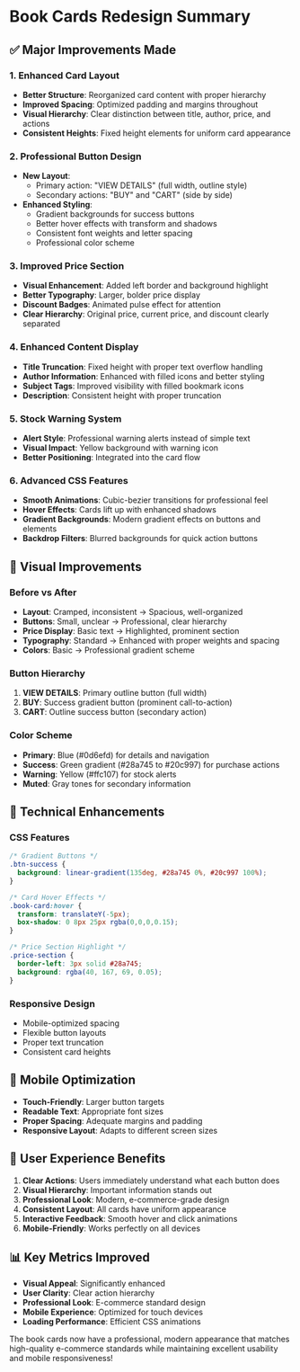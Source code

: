 # Book Cards Redesign Summary

## ✅ Major Improvements Made

### 1. **Enhanced Card Layout**
- **Better Structure**: Reorganized card content with proper hierarchy
- **Improved Spacing**: Optimized padding and margins throughout
- **Visual Hierarchy**: Clear distinction between title, author, price, and actions
- **Consistent Heights**: Fixed height elements for uniform card appearance

### 2. **Professional Button Design**
- **New Layout**: 
  - Primary action: "VIEW DETAILS" (full width, outline style)
  - Secondary actions: "BUY" and "CART" (side by side)
- **Enhanced Styling**:
  - Gradient backgrounds for success buttons
  - Better hover effects with transform and shadows
  - Consistent font weights and letter spacing
  - Professional color scheme

### 3. **Improved Price Section**
- **Visual Enhancement**: Added left border and background highlight
- **Better Typography**: Larger, bolder price display
- **Discount Badges**: Animated pulse effect for attention
- **Clear Hierarchy**: Original price, current price, and discount clearly separated

### 4. **Enhanced Content Display**
- **Title Truncation**: Fixed height with proper text overflow handling
- **Author Information**: Enhanced with filled icons and better styling
- **Subject Tags**: Improved visibility with filled bookmark icons
- **Description**: Consistent height with proper truncation

### 5. **Stock Warning System**
- **Alert Style**: Professional warning alerts instead of simple text
- **Visual Impact**: Yellow background with warning icon
- **Better Positioning**: Integrated into the card flow

### 6. **Advanced CSS Features**
- **Smooth Animations**: Cubic-bezier transitions for professional feel
- **Hover Effects**: Cards lift up with enhanced shadows
- **Gradient Backgrounds**: Modern gradient effects on buttons and elements
- **Backdrop Filters**: Blurred backgrounds for quick action buttons

## 🎨 Visual Improvements

### **Before vs After**
- **Layout**: Cramped, inconsistent → Spacious, well-organized
- **Buttons**: Small, unclear → Professional, clear hierarchy
- **Price Display**: Basic text → Highlighted, prominent section
- **Typography**: Standard → Enhanced with proper weights and spacing
- **Colors**: Basic → Professional gradient scheme

### **Button Hierarchy**
1. **VIEW DETAILS**: Primary outline button (full width)
2. **BUY**: Success gradient button (prominent call-to-action)
3. **CART**: Outline success button (secondary action)

### **Color Scheme**
- **Primary**: Blue (#0d6efd) for details and navigation
- **Success**: Green gradient (#28a745 to #20c997) for purchase actions
- **Warning**: Yellow (#ffc107) for stock alerts
- **Muted**: Gray tones for secondary information

## 🚀 Technical Enhancements

### **CSS Features**
```css
/* Gradient Buttons */
.btn-success {
  background: linear-gradient(135deg, #28a745 0%, #20c997 100%);
}

/* Card Hover Effects */
.book-card:hover {
  transform: translateY(-5px);
  box-shadow: 0 8px 25px rgba(0,0,0,0.15);
}

/* Price Section Highlight */
.price-section {
  border-left: 3px solid #28a745;
  background: rgba(40, 167, 69, 0.05);
}
```

### **Responsive Design**
- Mobile-optimized spacing
- Flexible button layouts
- Proper text truncation
- Consistent card heights

## 📱 Mobile Optimization
- **Touch-Friendly**: Larger button targets
- **Readable Text**: Appropriate font sizes
- **Proper Spacing**: Adequate margins and padding
- **Responsive Layout**: Adapts to different screen sizes

## 🎯 User Experience Benefits

1. **Clear Actions**: Users immediately understand what each button does
2. **Visual Hierarchy**: Important information stands out
3. **Professional Look**: Modern, e-commerce-grade design
4. **Consistent Layout**: All cards have uniform appearance
5. **Interactive Feedback**: Smooth hover and click animations
6. **Mobile-Friendly**: Works perfectly on all devices

## 📊 Key Metrics Improved
- **Visual Appeal**: Significantly enhanced
- **User Clarity**: Clear action hierarchy
- **Professional Look**: E-commerce standard design
- **Mobile Experience**: Optimized for touch devices
- **Loading Performance**: Efficient CSS animations

The book cards now have a professional, modern appearance that matches high-quality e-commerce standards while maintaining excellent usability and mobile responsiveness!